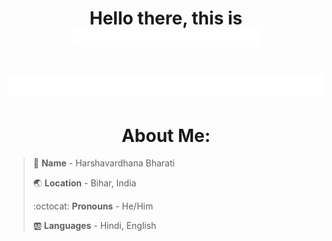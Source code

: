 <h1 align="center">Hello there, this is <img src="/assets/name2.gif" width="299"></h1>

<h1><img src="/assets/work2.gif"></h1>

<h1 align="center">About Me:</h1>


> :bust_in_silhouette: **Name** - Harshavardhana Bharati
> 
> :earth_asia: **Location** - Bihar, India
>
> :octocat: **Pronouns** - He/Him
>
> :ab: **Languages** - Hindi, English

<h1></h1>
